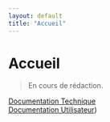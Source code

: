 ```yaml
---
layout: default
title: "Accueil"
---
```

# Accueil

> En cours de rédaction.

[Documentation Technique](doctech.md)  
[Documentation Utilisateur](docuser.md))